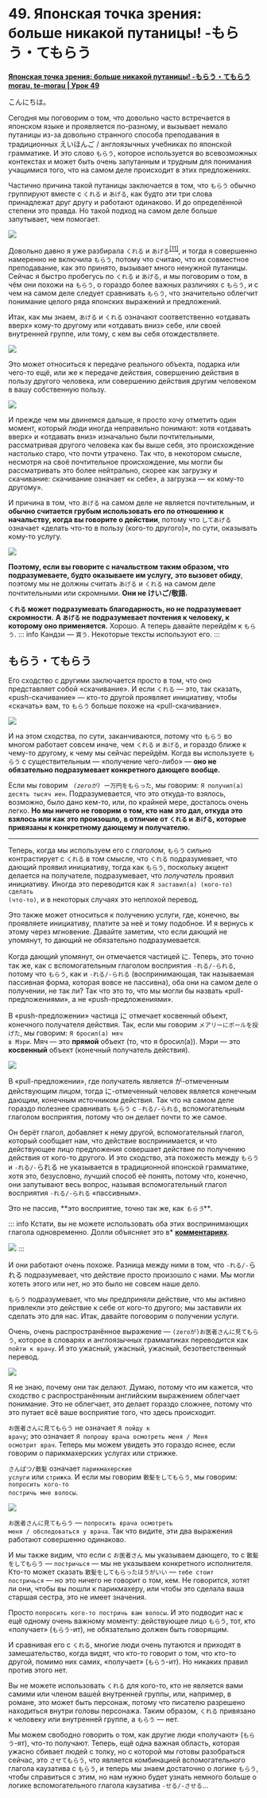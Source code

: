 # **49. Японская точка зрения: больше никакой путаницы! -もらう・てもらう**

[**Японская точка зрения: больше никакой путаницы! -もらう・てもらう morau, te-morau | Урок 49**](https://www.youtube.com/watch?v=CESFJaFp8FI&list=PLg9uYxuZf8x_A-vcqqyOFZu06WlhnypWj&index=51&pp=iAQB)

こんにちは。

Сегодня мы поговорим о том, что довольно часто встречается в японском языке и проявляется по-разному, и вызывает немало путаницы из-за довольно странного способа преподавания в традиционных えいほんご / англоязычных учебниках по японской грамматике. И это слово <code>もらう</code>, которое используется во всевозможных контекстах и может быть очень запутанным и трудным для понимания учащимися того, что на самом деле происходит в этих предложениях.

Частично причина такой путаницы заключается в том, что <code>もらう</code> обычно группируют вместе с <code>くれる</code> и <code>あげる</code>, как будто эти три слова принадлежат друг другу и работают одинаково. И до определённой степени это правда. Но такой подход на самом деле больше запутывает, чем помогает.

![](image852.webp)

Довольно давно я уже разбирала <code>くれる</code> и <code>あげる</code><sup>[[11]](./11-compound-sentences-くれる-あげる-and-more-uses-of-the-て-form.md)</sup>, и тогда я совершенно намеренно не включила <code>もらう</code>, потому что считаю, что их совместное преподавание, как это принято, вызывает много ненужной путаницы. Сейчас я быстро пробегусь по <code>くれる</code> и <code>あげる</code>, и мы поговорим о том, в чём они похожи на <code>もらう</code>, о гораздо более важных различиях с <code>もらう</code>, и с чем на самом деле следует сравнивать <code>もらう</code>, что значительно облегчит понимание целого ряда японских выражений и предложений.

Итак, как мы знаем, <code>あげる</code> и <code>くれる</code> означают соответственно «отдавать вверх» кому-то другому или «отдавать вниз» себе, или своей внутренней группе, или тому, с кем вы себя отождествляете.

![](image1090.webp)

Это может относиться к передаче реального объекта, подарка или чего-то ещё, или же к передаче действия, совершению действия в пользу другого человека, или совершению действия другим человеком в вашу собственную пользу.

![](image744.webp)

И прежде чем мы двинемся дальше, я просто хочу отметить один момент, который люди иногда неправильно понимают: хотя «отдавать вверх» и «отдавать вниз» изначально были почтительными, рассматривая другого человека как бы выше себя, это происхождение настолько старо, что почти утрачено. Так что, в некотором смысле, несмотря на своё почтительное происхождение, мы могли бы рассматривать это более нейтрально, скорее как загрузку и скачивание: скачивание означает «к себе», а загрузка — «к кому-то другому».

И причина в том, что <code>あげる</code> на самом деле не является почтительным, и **обычно считается грубым использовать его по отношению к начальству, когда вы говорите о действии**, потому что <code>してあげる</code> означает «делать что-то в пользу (кого-то другого)», по сути, оказывать кому-то услугу.

![](image693.webp)

**Поэтому, если вы говорите с начальством таким образом, что подразумеваете, будто оказываете им услугу,** **это вызовет обиду**, поэтому мы не должны считать <code>あげる</code> и <code>くれる</code> на самом деле почтительными или скромными. **Они не けいご/敬語.**

**<code>くれる</code> может подразумевать благодарность, но не подразумевает скромности.** **А <code>あげる</code> не подразумевает почтения к человеку, к которому оно применяется.** Хорошо. А теперь давайте перейдём к <code>もらう</code>.
::: info
Кандзи — <code>貰う</code>. Некоторые тексты используют его.
:::

## もらう・てもらう

Его сходство с другими заключается просто в том, что оно представляет собой «скачивание». И если <code>くれる</code> — это, так сказать, «push-скачивание» — кто-то другой проявляет инициативу, чтобы «скачать» вам, то <code>もらう</code> больше похоже на «pull-скачивание».

![](image1103.webp)

И на этом сходства, по сути, заканчиваются, потому что <code>もらう</code> во многом работает совсем иначе, чем <code>くれる</code> и <code>あげる</code>, и гораздо ближе к чему-то другому, к чему мы сейчас перейдём. Когда вы используете <code>もらう</code> с существительным — «получение чего-либо» — **оно не обязательно подразумевает конкретного дающего вообще.**

Если мы говорим <code> *(zeroが)* 一万円をもらった</code>, мы говорим: <code>Я получил(а) десять тысяч иен</code>. Подразумевается, что это откуда-то взялось, возможно, было дано кем-то, или, по крайней мере, досталось очень легко. **Но мы ничего не говорим о том, кто нам это дал, откуда это взялось или как это произошло,** **в отличие от <code>くれる</code> и <code>あげる</code>, которые привязаны к конкретному дающему и получателю.**

---

Теперь, когда мы используем его с *глаголом*, <code>もらう</code> сильно контрастирует с <code>くれる</code> в том смысле, что <code>くれる</code> подразумевает, что дающий проявил инициативу, тогда как <code>もらう</code>, поскольку акцент делается на получателе, подразумевает, что *получатель* проявил инициативу. Иногда это переводится как <code>Я заставил(а) (кого-то) сделать (что-то)</code>, и в некоторых случаях это неплохой перевод.

Это также может относиться к получению услуги, где, конечно, вы проявляете инициативу, платите за неё и тому подобное. И я вернусь к этому через мгновение. Давайте заметим, что если дающий не упомянут, то дающий не обязательно подразумевается.

Когда дающий упомянут, он отмечается частицей に. Теперь, это точно так же, как с вспомогательным глаголом восприятия <code>-れる/-られる</code>, потому что <code>もらう</code>, как и <code>-れる/-られる</code> (воспринимающая, так называемая пассивная форма, которая вовсе не пассивна), оба они на самом деле о получении, не так ли? Так что это то, что мы могли бы назвать «pull-предложениями», а не «push-предложениями».

В «push-предложении» частица に отмечает косвенный объект, конечного получателя действия. Так, если мы говорим <code>メアリーにボールを投げた</code>, мы говорим: <code>Я бросил(а) мяч в Мэри</code>. Мяч — это **прямой** объект (то, что я бросил(а)). Мэри — это **косвенный** объект (конечный получатель действия).

![](image875.webp)

В «pull-предложении», где получатель является が-отмеченным действующим лицом, тогда に-отмеченный человек является конечным дающим, конечным источником действия. Так что на самом деле гораздо полезнее сравнивать <code>もらう</code> с <code>-れる/-られる</code>, вспомогательным глаголом восприятия, потому что он делает почти то же самое.

Он берёт глагол, добавляет к нему другой, вспомогательный глагол, который сообщает нам, что действие воспринимается, и что действующее лицо предложения совершает действие по получению действия от кого-то другого. И это сходство, эта похожесть между <code>もらう</code> и <code>-れる/-</code>られる<code></code> не указывается в традиционной японской грамматике, хотя это, безусловно, лучший способ её понять, потому что, конечно, они запутывают весь вопрос, называя вспомогательный глагол восприятия <code>-れる/-られる</code> «пассивным».

Это не пассив, **это восприятие, точно так же, как *<code>もらう</code>****.*

::: info
Кстати, вы не можете использовать оба этих воспринимающих глагола одновременно. Долли объясняет это в* [**комментариях**](https://www.youtube.com/watch?v=CESFJaFp8FI&lc=UgwTi3XYA1fzqe30n-14AaABAg.8x4VnfQdsss8x57oxMYR66&ab_channel=OrganicJapanesewithCureDolly).

![](image890.webp)
:::

И они работают очень похоже. Разница между ними в том, что <code>-れる/-</code>られる<code></code> подразумевает, что действие просто произошло с нами. Мы могли хотеть этого или нет, но это было не совсем наше дело.

<code>もらう</code> подразумевает, что мы предприняли действие, что мы активно привлекли это действие к себе от кого-то другого; мы заставили их сделать это для нас. Итак, давайте поговорим о получении услуги.

Очень, очень распространённое выражение — <code>(zeroが)お医者さんに見てもらう</code>, которое в словарях и англоязычных грамматиках переводится как <code>пойти к врачу</code>. И это ужасный, ужасный, ужасный, безответственный перевод.

![](image1012.webp)

Я не знаю, почему они так делают. Думаю, потому что им кажется, что сходство с распространённым английским выражением облегчает понимание. Это не облегчает, это делает гораздо сложнее, потому что это путает всё ваше восприятие того, что здесь происходит.

<code>お医者さんに見てもらう</code> не означает <code>Я пойду к врачу</code>; это означает <code>Я попрошу врача осмотреть меня / Меня осмотрит врач</code>. Теперь мы можем увидеть это гораздо яснее, если говорим о парикмахерских услугах или стрижке.

<code>さんぱつ/散髪</code> означает <code>парикмахерские услуги</code> или <code>стрижка</code>. И если мы говорим <code>散髪をしてもらう</code>, мы говорим: <code>попросить кого-то постричь мне волосы</code>.

![](image417.webp)

<code>お医者さんに見てもらう</code> — <code>попросить врача осмотреть меня / обследоваться у врача</code>. Так что видите, эти два выражения работают совершенно одинаково.

И мы также видим, что если с <code>お医者さん</code> мы указываем дающего, то с <code>散髪をしてもらう</code> — <code>постричься</code> — мы не указываем конкретного исполнителя. Кто-то может сказать <code>散髪をしてもらったほうがいい</code> — <code>тебе стоит постричься</code> — но это ничего не говорит о том, кем. Не говорится, хотят ли они, чтобы вы пошли к парикмахеру, или чтобы это сделала ваша старшая сестра, это не имеет значения.

Просто <code>попросить кого-то постричь вам волосы</code>. И это подводит нас к ещё одному очень важному моменту: действующее лицо <code>もらう</code>, тот, кто «получает» (<code>もらう</code>-ит), не обязательно должен быть говорящим.

И сравнивая его с <code>くれる</code>, многие люди очень путаются и приходят в замешательство, когда видят, что кто-то говорит о том, что кто-то другой, помимо них самих, «получает» (<code>もらう</code>-ит). Но никаких правил против этого нет.

Вы не можете использовать <code>くれる</code> для кого-то, кто не является вами самими или членом вашей внутренней группы, или, например, в романе, это может быть персонаж, потому что писателю разрешено находиться внутри головы персонажа. Таким образом, <code>くれる</code> привязано к человеку или внутренней группе, а <code>もらう</code> — нет.

Мы можем свободно говорить о том, как другие люди «получают» (<code>もらう</code>-ят), что-то получают. Теперь, ещё одна важная область, которая ужасно сбивает людей с толку, но с которой мы готовы разобраться сейчас, это <code>させてもらう</code>, что является комбинацией вспомогательного глагола каузатива с <code>もらう</code>, и теперь мы знаем достаточно о логике <code>もらう</code>, чтобы справиться с этим, но нам нужно будет узнать немного больше о логике вспомогательного глагола каузатива <code>-せる/-させる</code>...